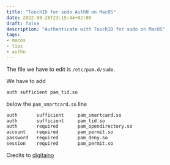 ```yaml
---
title: "TouchID for sudo AuthN on MacOS"
date: 2022-08-26T23:15:44+02:00
draft: false
description: "Authenticate with TouchID for sudo on MacOS"
tags:
- macos
- tips
- authn
---
```


The file we have to edit is `/etc/pam.d/sudo`.

We have to add

```bash
auth sufficient pam_tid.so
```

below the `pam_smartcard.so` line

```bash
auth       sufficient     pam_smartcard.so
auth       sufficient     pam_tid.so
auth       required       pam_opendirectory.so
account    required       pam_permit.so
password   required       pam_deny.so
session    required       pam_permit.so
```

Credits to [digitaino](https://it.digitaino.com/use-touchid-to-authenticate-sudo-on-macos/)
